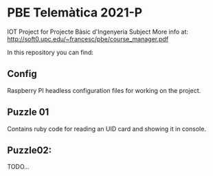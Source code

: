 # PBE Telemàtica 2021-P

IOT Project for Projecte Bàsic d'Ingenyeria Subject
More info at: http://soft0.upc.edu/~francesc/pbe/course_manager.pdf 

In this repository you can find:
## Config
Raspberry PI headless configuration files for working on the project.
    
## Puzzle 01
Contains ruby code for reading an UID card and showing it in console.

## Puzzle02:
TODO...
     
